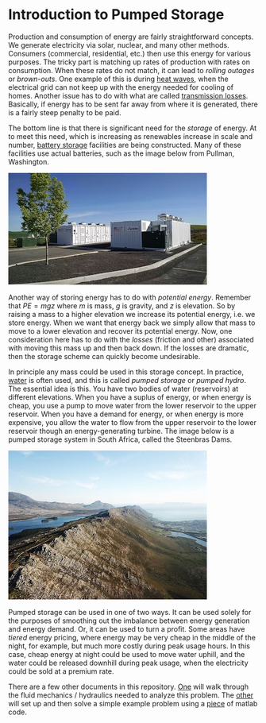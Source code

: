 # Introduction to Pumped Storage
Production and consumption of energy are fairly straightforward concepts. We generate electricity via solar, nuclear, and many other methods. Consumers (commercial, residential, etc.) then use this energy for various purposes. The tricky part is matching up rates of production with rates on consumption. When these rates do not match, it can lead to *rolling outages* or *brown-outs*. One example of this is during [heat waves](https://www.npr.org/2022/09/07/1121427449/an-intense-heat-wave-in-california-is-stressing-the-states-power-grid), when the electrical grid can not keep up with the energy needed for cooling of homes. Another issue has to do with what are called [transmission losses](https://www.eia.gov/tools/faqs/faq.php?id=105&t=3). Basically, if energy has to be sent far away from where it is generated, there is a fairly steep penalty to be paid.  

The bottom line is that there is significant need for the *storage* of energy. At to meet this need, which is increasing as renewables increase in scale and number, [battery storage](https://e360.yale.edu/features/in-boost-for-renewables-grid-scale-battery-storage-is-on-the-rise) facilities are being constructed. Many of these facilities use actual batteries, such as the image below from Pullman, Washington.

![battery storage](/figures/battery.jpg)

Another way of storing energy has to do with *potential energy*. Remember that $PE = mgz$ where $m$ is mass, $g$ is gravity, and $z$ is elevation. So by raising a mass to a higher elevation we increase its potential energy, i.e. we store energy. When we want that energy back we simply allow that mass to move to a lower elevation and recover its potential energy. Now, one consideration here has to do with the *losses* (friction and other) associated with moving this mass up and then back down. If the losses are dramatic, then the storage scheme can quickly become undesirable.

In principle any mass could be used in this storage concept. In practice, [water](https://www.npr.org/2022/10/14/1126523766/water-batteries-could-store-solar-and-wind-power-for-when-its-needed) is often used, and this is called *pumped storage* or *pumped hydro*. The essential idea is this. You have two bodies of water (reservoirs) at different elevations. When you have a suplus of energy, or when energy is cheap, you use a pump to move water from the lower reservoir to the upper reservoir. When you have a demand for energy, or when energy is more expensive, you allow the water to flow from the upper reservoir to the lower reservoir though an energy-generating turbine. The image below is a pumped storage system in South Africa, called the Steenbras Dams.

![steenbras](/figures/steenbras.jpg)

Pumped storage can be used in one of two ways. It can be used solely for the purposes of smoothing out the imbalance between energy generation and energy demand. Or, it can be used to turn a profit. Some areas have *tiered* energy pricing, where energy may be very cheap in the middle of the night, for example, but much more costly during peak usage hours. In this case, cheap energy at night could be used to move water uphill, and the water could be released downhill during peak usage, when the electricity could be sold at a premium rate.

There are a few other documents in this repository. [One](theory.md) will walk through the fluid mechanics / hydraulics needed to analyze this problem. The [other](example.md) will set up and then solve a simple example problem using a [piece](pumped_hydro.m) of matlab code.
